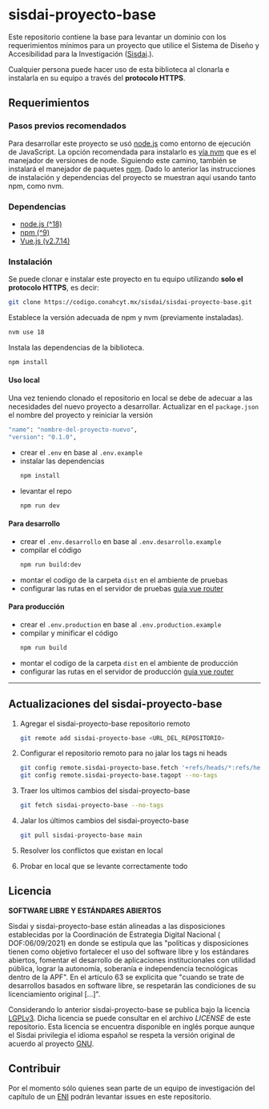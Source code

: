 # sisdai-proyecto-base

Este repositorio contiene la base para levantar un dominio con los
requerimientos mínimos para un proyecto que utilice
el Sistema de Diseño y Accesibilidad para la
Investigación ([Sisdai](https://sisdai.conahcyt.mx/).).

Cualquier persona puede hacer uso de esta biblioteca al clonarla e instalarla
en su equipo a través del **protocolo HTTPS**.

## Requerimientos

### Pasos previos recomendados

Para desarrollar este proyecto se usó [node.js](https://nodejs.org/en) como
entorno de ejecución de JavaScript. La opción recomendada para instalarlo es
[vía nvm](https://github.com/nvm-sh/nvm) que es el manejador de versiones de
node. Siguiendo este camino, también se instalará el manejador de paquetes
[npm](https://www.npmjs.com/). Dado lo anterior las instrucciones de instalación
y dependencias del proyecto se muestran aquí usando tanto npm, como nvm.

### Dependencias

- [node.js (^18)](https://nodejs.org/en/download/)
- [npm (^9)](https://www.npmjs.com/get-npm)
- [Vue.js (v2.7.14)](https://vuejs.org/)

### Instalación

Se puede clonar e instalar este proyecto en tu equipo
utilizando **solo el protocolo HTTPS**, es decir:

```bash
git clone https://codigo.conahcyt.mx/sisdai/sisdai-proyecto-base.git
```

Establece la versión adecuada de npm y nvm (previamente instaladas).

```bash
nvm use 18
```

Instala las dependencias de la biblioteca.

```bash
npm install
```

#### Uso local

Una vez teniendo clonado el repositorio en local se debe de adecuar a las necesidades del nuevo proyecto a desarrollar. Actualizar en el `package.json` el nombre del proyecto y reiniciar la versión

  ```bash
  "name": "nombre-del-proyecto-nuevo",
  "version": "0.1.0",
  ```

- crear el `.env` en base al `.env.example`
- instalar las dependencias
  ```bash
  npm install
  ```
- levantar el repo
  ```bash
  npm run dev
  ```

#### Para desarrollo

- crear el `.env.desarrollo` en base al `.env.desarrollo.example`
- compilar el código
  ```bash
  npm run build:dev
  ```
- montar el codigo de la carpeta `dist` en el ambiente de pruebas
- configurar las rutas en el servidor de
  pruebas [guia vue router](https://router.vuejs.org/guide/essentials/history-mode.html#apache)

#### Para producción

- crear el `.env.production` en base al `.env.production.example`
- compilar y minificar el código
  ```bash
  npm run build
  ```
- montar el codigo de la carpeta `dist` en el ambiente de producción
- configurar las rutas en el servidor de
  producción [guia vue router](https://router.vuejs.org/guide/essentials/history-mode.html#apache)

---

## Actualizaciones del sisdai-proyecto-base

1. Agregar el sisdai-proyecto-base repositorio remoto

   ```bash
   git remote add sisdai-proyecto-base <URL_DEL_REPOSITORIO>
   ```

2. Configurar el repositorio remoto para no jalar los tags ni heads

   ```bash
   git config remote.sisdai-proyecto-base.fetch '+refs/heads/*:refs/heads/*'
   git config remote.sisdai-proyecto-base.tagopt --no-tags
   ```

3. Traer los ultimos cambios del sisdai-proyecto-base

   ```bash
   git fetch sisdai-proyecto-base --no-tags
   ```

4. Jalar los últimos cambios del sisdai-proyecto-base

   ```bash
   git pull sisdai-proyecto-base main
   ```

5. Resolver los conflictos que existan en local

6. Probar en local que se levante correctamente todo

## Licencia

**SOFTWARE LIBRE Y ESTÁNDARES ABIERTOS**

Sisdai y sisdai-proyecto-base están alineadas a las disposiciones establecidas por
la Coordinación de Estrategia Digital Nacional (
DOF:06/09/2021) en donde se estipula que las "políticas y disposiciones tienen
como objetivo fortalecer el uso del software
libre y los estándares abiertos, fomentar el desarrollo de aplicaciones
institucionales con utilidad pública, lograr la
autonomía, soberanía e independencia tecnológicas dentro de la APF". En el
artículo 63 se explicita que "cuando se trate
de desarrollos basados en software libre, se respetarán las condiciones de su
licenciamiento original [...]".

Considerando lo anterior sisdai-proyecto-base se publica bajo la licencia
[LGPLv3](https://www.gnu.org/licenses/lgpl-3.0.html). Dicha licencia se puede
consultar en el archivo _LICENSE_ de este repositorio.
Esta licencia se encuentra disponible en inglés porque aunque el Sisdai privilegia
el idioma español se respeta la versión original de acuerdo al proyecto
[GNU](https://www.gnu.org/licenses/licenses.html).

## Contribuir

Por el momento sólo quienes sean
parte de un equipo de investigación del capítulo de un [ENI](https://eni.conahcyt.mx)
podrán levantar issues en este repositorio.
